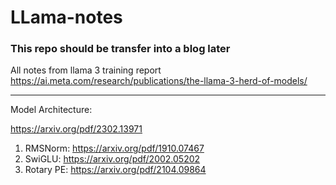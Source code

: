 # LLama-notes
### This repo should be transfer into a blog later
All notes from llama 3 training report
https://ai.meta.com/research/publications/the-llama-3-herd-of-models/
_______________

Model Architecture:

https://arxiv.org/pdf/2302.13971
1. RMSNorm: https://arxiv.org/pdf/1910.07467
2. SwiGLU: https://arxiv.org/pdf/2002.05202
3. Rotary PE: https://arxiv.org/pdf/2104.09864
